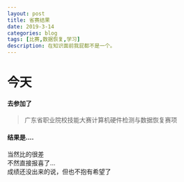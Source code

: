 ```yaml
---
layout: post
title: 省赛结果
date: 2019-3-14
categories: blog
tags: [比赛,数据恢复,学习]
description: 在知识面前我屁都不是一个。
---
```


今天
===

#### 去参加了
>广东省职业院校技能大赛计算机硬件检测与数据恢复赛项<br>

#### 结果是....

当然比的很差<br>
不然直接报喜了...<br>
成绩还没出来的说，但也不抱有希望了










